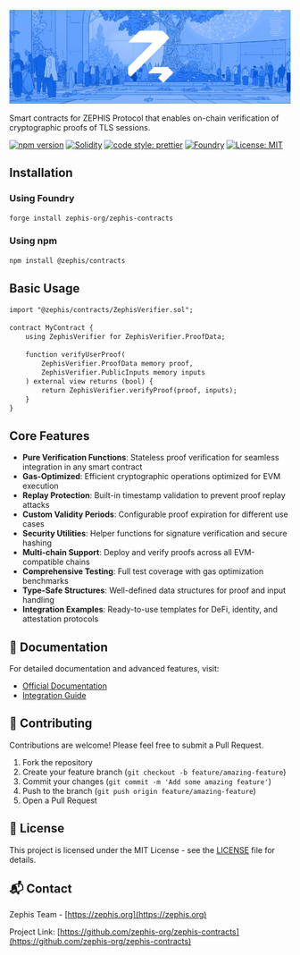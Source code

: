 ![ZEPHIS Cover](assets/intro.webp)

Smart contracts for ZEPHIS Protocol that enables on-chain verification of cryptographic proofs of TLS sessions.

[![npm version](https://badge.fury.io/js/@zephis%2Fcontracts.svg)](https://badge.fury.io/js/@zephis%2Fcontracts)
[![Solidity](https://img.shields.io/badge/Solidity-%5E0.8.19-blue)](https://docs.soliditylang.org/)
[![code style: prettier](https://img.shields.io/badge/code_style-prettier-ff69b4.svg)](https://github.com/prettier/prettier)
[![Foundry](https://img.shields.io/badge/Built%20with-Foundry-FFDB1C.svg)](https://book.getfoundry.sh/)
[![License: MIT](https://img.shields.io/badge/License-MIT-yellow.svg)](https://opensource.org/licenses/MIT)

## Installation

### Using Foundry

```bash
forge install zephis-org/zephis-contracts
```

### Using npm

```bash
npm install @zephis/contracts
```

## Basic Usage

```solidity
import "@zephis/contracts/ZephisVerifier.sol";

contract MyContract {
    using ZephisVerifier for ZephisVerifier.ProofData;
    
    function verifyUserProof(
        ZephisVerifier.ProofData memory proof,
        ZephisVerifier.PublicInputs memory inputs
    ) external view returns (bool) {
        return ZephisVerifier.verifyProof(proof, inputs);
    }
}
```

## Core Features

- **Pure Verification Functions**: Stateless proof verification for seamless integration in any smart contract
- **Gas-Optimized**: Efficient cryptographic operations optimized for EVM execution
- **Replay Protection**: Built-in timestamp validation to prevent proof replay attacks
- **Custom Validity Periods**: Configurable proof expiration for different use cases
- **Security Utilities**: Helper functions for signature verification and secure hashing
- **Multi-chain Support**: Deploy and verify proofs across all EVM-compatible chains
- **Comprehensive Testing**: Full test coverage with gas optimization benchmarks
- **Type-Safe Structures**: Well-defined data structures for proof and input handling
- **Integration Examples**: Ready-to-use templates for DeFi, identity, and attestation protocols

## 📖 Documentation

For detailed documentation and advanced features, visit:
- [Official Documentation](https://zephis.org/docs/contracts)
- [Integration Guide](https://zephis.org/docs/contracts/integration)

## 🤝 Contributing

Contributions are welcome! Please feel free to submit a Pull Request.

1. Fork the repository
2. Create your feature branch (`git checkout -b feature/amazing-feature`)
3. Commit your changes (`git commit -m 'Add some amazing feature'`)
4. Push to the branch (`git push origin feature/amazing-feature`)
5. Open a Pull Request

## 📄 License

This project is licensed under the MIT License - see the [LICENSE](LICENSE) file for details.

## 📬 Contact

Zephis Team - [https://zephis.org](https://zephis.org)

Project Link: [https://github.com/zephis-org/zephis-contracts](https://github.com/zephis-org/zephis-contracts)